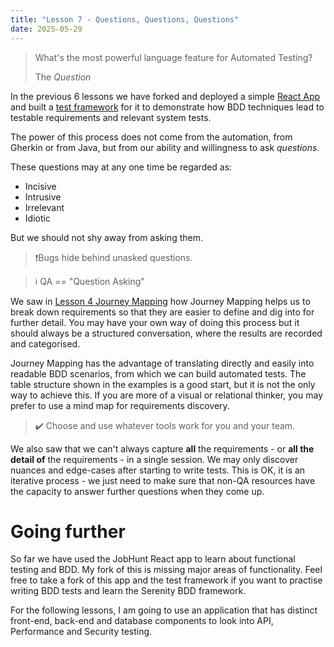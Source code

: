 ```yaml
---
title: "Lesson 7 - Questions, Questions, Questions"
date: 2025-05-29
---
```

> What's the most powerful language feature for Automated Testing?
>
> The _Question_

In the previous 6 lessons we have forked and deployed a simple [React App](https://github.com/softwaretestingcentre/job-portal) and built a [test framework](https://github.com/softwaretestingcentre/test-job-portal) for it to demonstrate how BDD techniques lead to testable requirements and relevant system tests.

The power of this process does not come from the automation, from Gherkin or from Java, but from our ability and willingness to ask _questions_.

These questions may at any one time be regarded as:
- Incisive
- Intrusive
- Irrelevant
- Idiotic

But we should not shy away from asking them. 

> ❗Bugs hide behind unasked questions.

> ℹ️ QA == "Question Asking"

We saw in [Lesson 4 Journey Mapping](/public-website/2025/05/27/Lesson-4-Journey-Mapping.html) how Journey Mapping helps us to break down requirements so that they are easier to define and dig into for further detail. You may have your own way of doing this process but it should always be a structured conversation, where the results are recorded and categorised.

Journey Mapping has the advantage of translating directly and easily into readable BDD scenarios, from which we can build automated tests. The table structure shown in the examples is a good start, but it is not the only way to achieve this. If you are more of a visual or relational thinker, you may prefer to use a mind map for requirements discovery. 

> ✔️ Choose and use whatever tools work for you and your team.

We also saw that we can't always capture **all** the requirements - or **all the detail of** the requirements - in a single session. We may only discover nuances and edge-cases after starting to write tests. This is OK, it is an iterative process - we just need to make sure that non-QA resources have the capacity to answer further questions when they come up.

# Going further
So far we have used the JobHunt React app to learn about functional testing and BDD. My fork of this is missing major areas of functionality. Feel free to take a fork of this app and the test framework if you want to practise writing BDD tests and learn the Serenity BDD framework.

For the following lessons, I am going to use an application that has distinct front-end, back-end and database components to look into API, Performance and Security testing.
